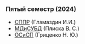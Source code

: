 ### Пятый семестр (2024)

- [СППР](https://github.com/JankerPlay/BSUIR-Labs/tree/semester-5/SPPR) (Гламаздин И.И.)
- [МДиСУБД](https://github.com/JankerPlay/BSUIR-Labs/tree/semester-5/MDSYBD) (Плиска В. С.)
- [ОСиСП](https://github.com/JankerPlay/BSUIR-Labs/tree/semester-5/OSISP) (Гриценко Н. Ю.)
